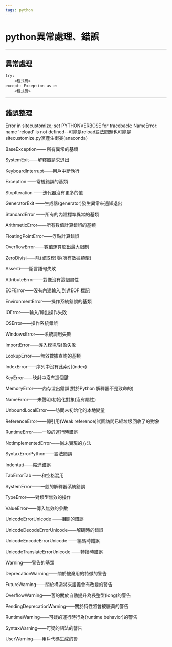 ```yaml
---
tags: python
---
```

# python異常處理、錯誤

---
## 異常處理
```python=
try:
    <程式碼>
except: Exception as e:
    <程式碼>
```

---
## 錯誤整理

Error in sitecustomize; set PYTHONVERBOSE for traceback:
NameError: name 'reload' is not defined--可能是reload語法問題也可能是sitecustomize.py黨產生衝突(anaconda)

BaseException—— 所有異常的基類

SystemExit——解釋器請求退出

KeyboardInterrupt——用戶中斷執行

Exception ——常規錯誤的基類

StopIteration ——迭代器沒有更多的值

GeneratorExit ——生成器(generator)發生異常來通知退出

StandardError ——所有的內建標準異常的基類

ArithmeticError——所有數值計算錯誤的基類

FloatingPointError——浮點計算錯誤

OverflowError——數值運算超出最大限制

ZeroDivisi——除(或取模)零(所有數據類型)

Asserti——斷言語句失敗

AttributeError——對像沒有這個屬性

EOFError——沒有內建輸入,到達EOF 標記

EnvironmentError——操作系統錯誤的基類

IOError——輸入/輸出操作失敗

OSError——操作系統錯誤

WindowsError——系統調用失敗

ImportError——導入模塊/對象失敗

LookupError——無效數據查詢的基類

IndexError——序列中沒有此索引(index)

KeyError——映射中沒有這個鍵

MemoryError——內存溢出錯誤(對於Python 解釋器不是致命的)

NameError——未聲明/初始化對象(沒有屬性)

UnboundLocalError——訪問未初始化的本地變量

ReferenceError——弱引用(Weak reference)試圖訪問已經垃圾回收了的對象

RuntimeError——一般的運行時錯誤

NotImplementedError——尚未實現的方法

SyntaxErrorPython——語法錯誤

Indentati——縮進錯誤

TabErrorTab ——和空格混用

SystemError——一般的解釋器系統錯誤

TypeError——對類型無效的操作

ValueError——傳入無效的參數

UnicodeErrorUnicode ——相關的錯誤

UnicodeDecodeErrorUnicode——解碼時的錯誤

UnicodeEncodeErrorUnicode ——編碼時錯誤

UnicodeTranslateErrorUnicode ——轉換時錯誤

Warning——警告的基類

DeprecationWarning——關於被棄用的特徵的警告

FutureWarning——關於構造將來語義會有改變的警告

OverflowWarning——舊的關於自動提升為長整型(long)的警告

PendingDeprecationWarning——關於特性將會被廢棄的警告

RuntimeWarning——可疑的運行時行為(runtime behavior)的警告

SyntaxWarning——可疑的語法的警告

UserWarning——用戶代碼生成的警
